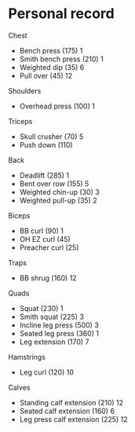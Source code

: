 # Personal record

Chest
- Bench press (175) 1
- Smith bench press (210) 1
- Weighted dip (35) 6
- Pull over (45) 12

Shoulders
- Overhead press (100) 1

Triceps
- Skull crusher (70) 5
- Push down (110)

Back
- Deadlift (285) 1
- Bent over row (155) 5
- Weighted chin-up (30) 3
- Weighted pull-up (35) 2

Biceps
- BB curl (90) 1
- OH EZ curl (45)
- Preacher curl (25)

Traps
- BB shrug (160) 12

Quads
- Squat (230) 1
- Smith squat (225) 3
- Incline leg press (500) 3
- Seated leg press (360) 1
- Leg extension (170) 7

Hamstrings
- Leg curl (120) 10

Calves
- Standing calf extension (210) 12
- Seated calf extension (160) 6
- Leg press calf extension (225) 12